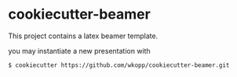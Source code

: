 # cookiecutter-beamer

This project contains a latex beamer template.

you may instantiate a new presentation with

```shell
$ cookiecutter https://github.com/wkopp/cookiecutter-beamer.git
```
